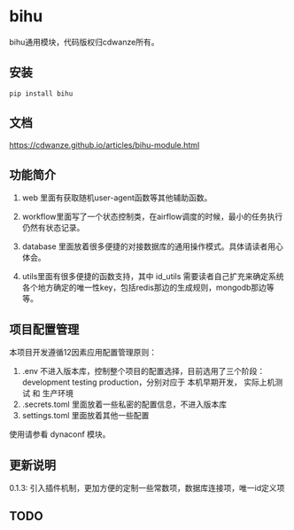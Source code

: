 # bihu

bihu通用模块，代码版权归cdwanze所有。


## 安装
```
pip install bihu
```

## 文档

<https://cdwanze.github.io/articles/bihu-module.html>




## 功能简介

1. web 里面有获取随机user-agent函数等其他辅助函数。

2. workflow里面写了一个状态控制类，在airflow调度的时候，最小的任务执行仍然有状态记录。

3. database 里面放着很多便捷的对接数据库的通用操作模式。具体请读者用心体会。

3. utils里面有很多便捷的函数支持，其中 id_utils 需要读者自己扩充来确定系统各个地方确定的唯一性key，包括redis那边的生成规则，mongodb那边等等。


## 项目配置管理

本项目开发遵循12因素应用配置管理原则：

1. .env 不进入版本库，控制整个项目的配置选择，目前选用了三个阶段： development testing production，分别对应于 本机早期开发， 实际上机测试  和 生产环境
2. .secrets.toml 里面放着一些私密的配置信息，不进入版本库
3. settings.toml 里面放着其他一些配置

使用请参看 dynaconf 模块。


## 更新说明

0.1.3: 引入插件机制，更加方便的定制一些常数项，数据库连接项，唯一id定义项

## TODO
